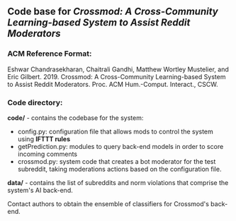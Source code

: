 ## Code base for *Crossmod: A Cross-Community Learning-based System to Assist Reddit Moderators*

### ACM Reference Format: 
Eshwar Chandrasekharan, Chaitrali Gandhi, Matthew Wortley Mustelier, and Eric Gilbert. 2019. Crossmod: A
Cross-Community Learning-based System to Assist Reddit Moderators. Proc. ACM Hum.-Comput. Interact., CSCW.

### Code directory: 

**code/** - contains the codebase for the system:
  * config.py: configuration file that allows mods to control the system using **IFTTT rules**
  * getPrediction.py: modules to query back-end models in order to score incoming comments
  * crossmod.py: system code that creates a bot moderator for the test subreddit, taking moderations actions based on the configuration file.

**data/** - contains the list of subreddits and norm violations that comprise the system's AI back-end.

Contact authors to obtain the ensemble of classifiers for Crossmod's back-end.
